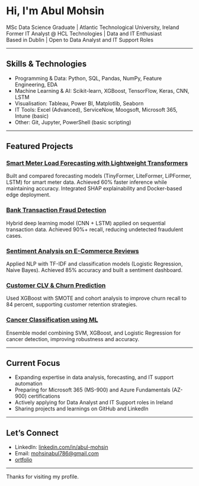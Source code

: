 # Hi, I'm Abul Mohsin

MSc Data Science Graduate | Atlantic Technological University, Ireland  
Former IT Analyst @ HCL Technologies | Data and IT Enthusiast  
Based in Dublin | Open to Data Analyst and IT Support Roles  

---

## Skills & Technologies

- Programming & Data: Python, SQL, Pandas, NumPy, Feature Engineering, EDA  
- Machine Learning & AI: Scikit-learn, XGBoost, TensorFlow, Keras, CNN, LSTM  
- Visualisation: Tableau, Power BI, Matplotlib, Seaborn  
- IT Tools: Excel (Advanced), ServiceNow, Moogsoft, Microsoft 365, Intune (basic)  
- Other: Git, Jupyter, PowerShell (basic scripting)  

---

## Featured Projects

### [Smart Meter Load Forecasting with Lightweight Transformers](https://github.com/mohsinabul/Edge-Smart-Meter)  
Built and compared forecasting models (TinyFormer, LiteFormer, LiPFormer, LSTM) for smart meter data. Achieved 60% faster inference while maintaining accuracy. Integrated SHAP explainability and Docker-based edge deployment.  

### [Bank Transaction Fraud Detection](https://github.com/mohsinabul/Bank-Transaction-Fraud-Detection)  
Hybrid deep learning model (CNN + LSTM) applied on sequential transaction data. Achieved 90%+ recall, reducing undetected fraudulent cases.  

### [Sentiment Analysis on E-Commerce Reviews](https://github.com/Machine-Learning-MScDataScience-ATU/machine-learning-project-oisin-and-abul)  
Applied NLP with TF-IDF and classification models (Logistic Regression, Naive Bayes). Achieved 85% accuracy and built a sentiment dashboard.  

### [Customer CLV & Churn Prediction](https://github.com/mohsinabul/ecommerce-clv-churn-predictor)  
Used XGBoost with SMOTE and cohort analysis to improve churn recall to 84 percent, supporting customer retention strategies.  

### [Cancer Classification using ML](https://github.com/mohsinabul/Cancer-Classification-using-ML)  
Ensemble model combining SVM, XGBoost, and Logistic Regression for cancer detection, improving robustness and accuracy.  

---

## Current Focus

- Expanding expertise in data analysis, forecasting, and IT support automation  
- Preparing for Microsoft 365 (MS-900) and Azure Fundamentals (AZ-900) certifications  
- Actively applying for Data Analyst and IT Support roles in Ireland  
- Sharing projects and learnings on GitHub and LinkedIn  

---

## Let’s Connect

- LinkedIn: [linkedin.com/in/abul-mohsin](https://www.linkedin.com/in/abul-mohsin)  
- Email: mohsinabul786@gmail.com  
- [ortfolio](datascienceportfol.io/atuabul) 

---

Thanks for visiting my profile.
